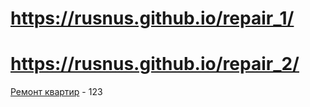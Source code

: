 # https://rusnus.github.io/repair_1/
# https://rusnus.github.io/repair_2/
[Ремонт квартир](https://rusnus.github.io/repair_1/) - 123

